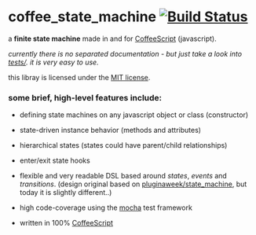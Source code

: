 # coffee_state_machine [![Build Status](https://secure.travis-ci.org/spearwolf/coffee_state_machine.png "Build Status")](http://travis-ci.org/spearwolf/coffee_state_machine)

a __finite state machine__ made in and for [CoffeeScript](http://coffeescript.org/) (javascript).

_currently there is no separated documentation - but just take a look into [tests/](test/). it is very easy to use._

this libray is licensed under the [MIT license](LICENSE).


### some brief, high-level features include:

*  defining state machines on any javascript object or class (constructor)

*  state-driven instance behavior (methods and attributes)

*  hierarchical states (states could have parent/child relationships)

*  enter/exit state hooks

*  flexible and very readable DSL based around _states_, _events_ and _transitions_.
   (design original based on [pluginaweek/state_machine](https://github.com/pluginaweek/state_machine), but today it is slightly different..)

*  high code-coverage using the [mocha](http://visionmedia.github.com/mocha/) test framework

*  written in 100% [CoffeeScript](http://coffeescript.org/)
